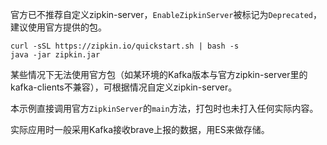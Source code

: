 官方已不推荐自定义zipkin-server，`EnableZipkinServer`被标记为`Deprecated`，建议使用官方提供的包。

```
curl -sSL https://zipkin.io/quickstart.sh | bash -s
java -jar zipkin.jar
```

某些情况下无法使用官方包（如某环境的Kafka版本与官方zipkin-server里的kafka-clients不兼容），可根据情况自定义zipkin-server。

本示例直接调用官方`ZipkinServer`的`main`方法，打包时也未打入任何实际内容。

实际应用时一般采用Kafka接收brave上报的数据，用ES来做存储。
